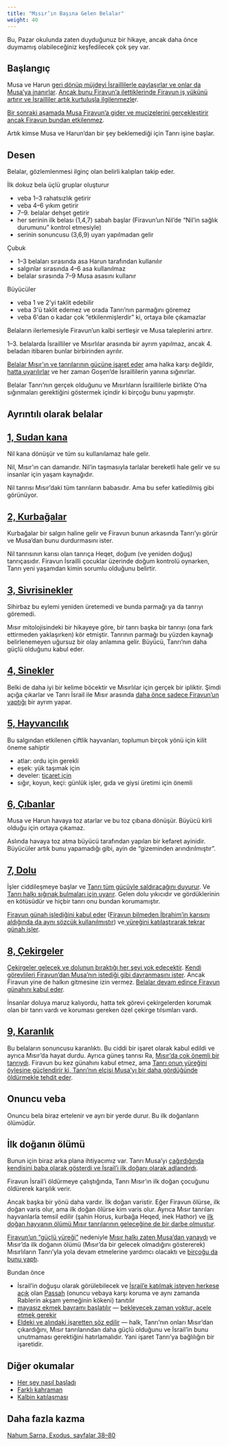 ```yaml
---
title: "Mısır’ın Başına Gelen Belalar"
weight: 40
---
```



Bu, Pazar okulunda zaten duyduğunuz bir hikaye, ancak daha önce duymamış olabileceğiniz keşfedilecek çok şey var.


## Başlangıç

<a name="52f7"></a>
Musa ve Harun [geri dönüp müjdeyi İsraillilerle paylaşırlar ve onlar da Musa’ya inanırlar](https://www.bibleserver.com/TR/M%C4%B1s%C4%B1rdan%20%C3%87%C4%B1k%C4%B1%C5%9F4%3A29-31). [Ancak bunu Firavun’a ilettiklerinde Firavun iş yükünü artırır ve İsrailliler artık kurtuluşla ilgilenmezle](https://www.bibleserver.com/TR/M%C4%B1s%C4%B1rdan%20%C3%87%C4%B1k%C4%B1%C5%9F5)r.

[Bir sonraki aşamada Musa Firavun’a gider ve mucizelerini gerçekleştirir ancak Firavun bundan etkilenmez](https://www.bibleserver.com/TR/M%C4%B1s%C4%B1rdan%20%C3%87%C4%B1k%C4%B1%C5%9F7%3A8-13).

Artık kimse Musa ve Harun’dan bir şey beklemediği için Tanrı işine başlar.


## Desen

<a name="2fad"></a>
Belalar, gözlemlenmesi ilginç olan belirli kalıpları takip eder.

İlk dokuz bela üçlü gruplar oluşturur

- veba 1–3 rahatsızlık getirir
- veba 4–6 yıkım getirir
- 7–9. belalar dehşet getirir
- her serinin ilk belası (1,4,7) sabah başlar (Firavun’un Nil’de “Nil’in sağlık durumunu” kontrol etmesiyle)
- serinin sonuncusu (3,6,9) uyarı yapılmadan gelir


Çubuk

- 1–3 belaları sırasında asa Harun tarafından kullanılır
- salgınlar sırasında 4–6 asa kullanılmaz
- belalar sırasında 7–9 Musa asasını kullanır


Büyücüler

- veba 1 ve 2'yi taklit edebilir
- veba 3'ü taklit edemez ve orada Tanrı’nın parmağını göremez
- veba 6'dan o kadar çok “etkilenmişlerdir” ki, ortaya bile çıkamazlar


Belaların ilerlemesiyle Firavun’un kalbi sertleşir ve Musa taleplerini artırır.

1–3. belalarda İsrailliler ve Mısırlılar arasında bir ayrım yapılmaz, ancak 4. beladan itibaren bunlar birbirinden ayrılır.

[Belalar Mısır’ın ve tanrılarının gücüne işaret eder](https://www.bibleserver.com/TR/M%C4%B1s%C4%B1rdan%20%C3%87%C4%B1k%C4%B1%C5%9F12%3A12) ama halka karşı değildir, [hatta uyarılırlar](https://www.bibleserver.com/TR/M%C4%B1s%C4%B1rdan%20%C3%87%C4%B1k%C4%B1%C5%9F9%3A18-21) ve her zaman Goşen’de İsraillilerin yanına sığınırlar.

Belalar Tanrı’nın gerçek olduğunu ve Mısırlıların İsraillilerle birlikte O’na sığınmaları gerektiğini göstermek içindir ki birçoğu bunu yapmıştır.


## Ayrıntılı olarak belalar

<a name="a98d"></a>

## [1, Sudan kana](https://www.bibleserver.com/TR/M%C4%B1s%C4%B1rdan%20%C3%87%C4%B1k%C4%B1%C5%9F7%3A14-25)

<a name="d1f4"></a>
Nil kana dönüşür ve tüm su kullanılamaz hale gelir.

Nil, Mısır’ın can damarıdır. Nil’in taşmasıyla tarlalar bereketli hale gelir ve su insanlar için yaşam kaynağıdır.

Nil tanrısı Mısır’daki tüm tanrıların babasıdır. Ama bu sefer katledilmiş gibi görünüyor.


## [2, Kurbağalar](https://www.bibleserver.com/TR/M%C4%B1s%C4%B1rdan%20%C3%87%C4%B1k%C4%B1%C5%9F8%3A1-15)

<a name="aaff"></a>
Kurbağalar bir salgın haline gelir ve Firavun bunun arkasında Tanrı’yı görür ve Musa’dan bunu durdurmasını ister.

Nil tanrısının karısı olan tanrıça Heqet, doğum (ve yeniden doğuş) tanrıçasıdır. Firavun İsrailli çocuklar üzerinde doğum kontrolü oynarken, Tanrı yeni yaşamdan kimin sorumlu olduğunu belirtir.


## [3, Sivrisinekler](https://www.bibleserver.com/TR/M%C4%B1s%C4%B1rdan%20%C3%87%C4%B1k%C4%B1%C5%9F8%3A16-19)

<a name="4300"></a>
Sihirbaz bu eylemi yeniden üretemedi ve bunda parmağı ya da tanrıyı göremedi.

Mısır mitolojisindeki bir hikayeye göre, bir tanrı başka bir tanrıyı (ona fark ettirmeden yaklaşırken) kör etmiştir. Tanrının parmağı bu yüzden kaynağı belirlenemeyen uğursuz bir olay anlamına gelir. Büyücü, Tanrı’nın daha güçlü olduğunu kabul eder.


## [4, Sinekler](https://www.bibleserver.com/TR/M%C4%B1s%C4%B1rdan%20%C3%87%C4%B1k%C4%B1%C5%9F8%3A20-32)

<a name="c89c"></a>
Belki de daha iyi bir kelime böcektir ve Mısırlılar için gerçek bir ipliktir. Şimdi açığa çıkarlar ve Tanrı İsrail ile Mısır arasında [daha önce sadece Firavun’un yaptığı](https://www.bibleserver.com/TR/M%C4%B1s%C4%B1rdan%20%C3%87%C4%B1k%C4%B1%C5%9F1%3A22) bir ayrım yapar.


## [5, Hayvancılık](https://www.bibleserver.com/TR/M%C4%B1s%C4%B1rdan%20%C3%87%C4%B1k%C4%B1%C5%9F9%3A1-7)

<a name="789e"></a>
Bu salgından etkilenen çiftlik hayvanları, toplumun birçok yönü için kilit öneme sahiptir

- atlar: ordu i̇çi̇n gerekli̇
- eşek: yük taşımak için
- develer: [ticaret için](https://www.bibleserver.com/TR/Yarat%C4%B1l%C4%B1%C5%9F37%3A25)
- sığır, koyun, keçi: günlük işler, gıda ve giysi üretimi için önemli



## [6, Çıbanlar](https://www.bibleserver.com/TR/M%C4%B1s%C4%B1rdan%20%C3%87%C4%B1k%C4%B1%C5%9F9%3A8-12)

<a name="d9de"></a>
Musa ve Harun havaya toz atarlar ve bu toz çıbana dönüşür. Büyücü kirli olduğu için ortaya çıkamaz.

Aslında havaya toz atma büyücü tarafından yapılan bir kefaret ayinidir. Büyücüler artık bunu yapamadığı gibi, ayin de “gizeminden arındırılmıştır”.


## [7, Dolu](https://www.bibleserver.com/TR/M%C4%B1s%C4%B1rdan%20%C3%87%C4%B1k%C4%B1%C5%9F9%3A13-35)

<a name="d700"></a>
İşler ciddileşmeye başlar ve [Tanrı tüm gücüyle saldıracağını duyurur](https://www.bibleserver.com/TR/M%C4%B1s%C4%B1rdan%20%C3%87%C4%B1k%C4%B1%C5%9F9%3A14). Ve [Tanrı halkı sığınak bulmaları için uyarır](https://www.bibleserver.com/TR/M%C4%B1s%C4%B1rdan%20%C3%87%C4%B1k%C4%B1%C5%9F9%3A20-21). Gelen dolu yıkıcıdır ve gördüklerinin en kötüsüdür ve hiçbir tanrı onu bundan korumamıştır.

[Firavun günah işlediğini kabul eder](https://www.bibleserver.com/TR/M%C4%B1s%C4%B1rdan%20%C3%87%C4%B1k%C4%B1%C5%9F9%3A27) ([Firavun bilmeden İbrahim’in karısını aldığında da aynı sözcük kullanılmıştır](https://biblehub.com/hebrew/2398.htm)) ve[ yüreğini katılaştırarak tekrar günah işler](https://www.bibleserver.com/TR/M%C4%B1s%C4%B1rdan%20%C3%87%C4%B1k%C4%B1%C5%9F9%3A34).


## [8, Çekirgeler](https://www.bibleserver.com/TR/M%C4%B1s%C4%B1rdan%20%C3%87%C4%B1k%C4%B1%C5%9F10%3A1-20)

<a name="ef77"></a>
[Çekirgeler gelecek ve dolunun bıraktığı her şeyi yok edecektir](https://www.bibleserver.com/TR/M%C4%B1s%C4%B1rdan%20%C3%87%C4%B1k%C4%B1%C5%9F10%3A5). [Kendi görevlileri Firavun’dan Musa’nın istediği gibi davranmasını ister](https://www.bibleserver.com/TR/M%C4%B1s%C4%B1rdan%20%C3%87%C4%B1k%C4%B1%C5%9F10%3A7). Ancak Firavun yine de halkın gitmesine izin vermez. [Belalar devam edince Firavun günahını kabul eder](https://www.bibleserver.com/TR/M%C4%B1s%C4%B1rdan%20%C3%87%C4%B1k%C4%B1%C5%9F10%3A16-17).

İnsanlar doluya maruz kalıyordu, hatta tek görevi çekirgelerden korumak olan bir tanrı vardı ve koruması gereken özel çekirge tılsımları vardı.


## [9, Karanlık](https://www.bibleserver.com/TR/M%C4%B1s%C4%B1rdan%20%C3%87%C4%B1k%C4%B1%C5%9F10%3A21-29)

<a name="94f3"></a>
Bu belaların sonuncusu karanlıktı. Bu ciddi bir işaret olarak kabul edildi ve ayrıca Mısır’da hayat durdu. Ayrıca güneş tanrısı Ra, [Mısır’da çok önemli bir tanrıydı](https://en.wikipedia.org/wiki/Ra#Worship). Firavun bu kez günahını kabul etmez, ama [Tanrı onun yüreğini öylesine güçlendirir ki, Tanrı’nın elçisi Musa’yı bir daha gördüğünde öldürmekle tehdit eder](https://www.bibleserver.com/TR/M%C4%B1s%C4%B1rdan%20%C3%87%C4%B1k%C4%B1%C5%9F10%3A27-28).


## Onuncu veba

<a name="f4bb"></a>
Onuncu bela biraz ertelenir ve ayrı bir yerde durur. Bu ilk doğanların ölümüdür.


## İlk doğanın ölümü

<a name="d9b7"></a>
Bunun için biraz arka plana ihtiyacımız var. Tanrı Musa’yı [çağırdığında kendisini baba olarak gösterdi ve İsrail’i ilk doğanı olarak adlandırdı](https://www.bibleserver.com/TR/M%C4%B1s%C4%B1rdan%20%C3%87%C4%B1k%C4%B1%C5%9F4%3A22-23).

Firavun İsrail’i öldürmeye çalıştığında, Tanrı Mısır’ın ilk doğan çocuğunu öldürerek karşılık verir.

Ancak başka bir yönü daha vardır. İlk doğan varistir. Eğer Firavun ölürse, ilk doğan varis olur, ama ilk doğan ölürse kim varis olur. Ayrıca Mısır tanrıları hayvanlarla temsil edilir (şahin Horus, kurbağa Heqed, inek Hathor) ve [ilk doğan hayvanın ölümü Mısır tanrılarının geleceğine de bir darbe olmuştur](https://www.bibleserver.com/TR/M%C4%B1s%C4%B1rdan%20%C3%87%C4%B1k%C4%B1%C5%9F12%3A12).

[Firavun’un “güçlü yüreği”](https://www.bibleserver.com/TR/M%C4%B1s%C4%B1rdan%20%C3%87%C4%B1k%C4%B1%C5%9F10%3A7) nedeniyle [Mısır halkı zaten Musa’dan yanaydı](https://www.bibleserver.com/TR/M%C4%B1s%C4%B1rdan%20%C3%87%C4%B1k%C4%B1%C5%9F11%3A3) ve Mısır’da ilk doğanın ölümü (Mısır’da bir gelecek olmadığını göstererek) Mısırlıların Tanrı’yla yola devam etmelerine yardımcı olacaktı ve [birçoğu da bunu yaptı](https://www.bibleserver.com/TR/M%C4%B1s%C4%B1rdan%20%C3%87%C4%B1k%C4%B1%C5%9F12%3A38).

Bundan önce

- İsrail’in doğuşu olarak görülebilecek ve [İsrail’e katılmak isteyen herkese açık](https://www.bibleserver.com/TR/M%C4%B1s%C4%B1rdan%20%C3%87%C4%B1k%C4%B1%C5%9F12%3A43-49) olan [Passah](https://www.bibleserver.com/TR/M%C4%B1s%C4%B1rdan%20%C3%87%C4%B1k%C4%B1%C5%9F12%3A1-13) (onuncu vebaya karşı koruma ve aynı zamanda Rablerin akşam yemeğinin kökeni) tanıtılır
- [mayasız ekmek bayramı başlatılır](https://www.bibleserver.com/TR/M%C4%B1s%C4%B1rdan%20%C3%87%C4%B1k%C4%B1%C5%9F12%3A14-20) — [bekleyecek zaman yoktur, acele etmek gerekir](https://www.bibleserver.com/TR/M%C4%B1s%C4%B1rdan%20%C3%87%C4%B1k%C4%B1%C5%9F12%3A12)
- [Eldeki ve alındaki işaretten söz edilir](https://www.bibleserver.com/TR/M%C4%B1s%C4%B1rdan%20%C3%87%C4%B1k%C4%B1%C5%9F13%3A8-9) — halk, Tanrı’nın onları Mısır’dan çıkardığını, Mısır tanrılarından daha güçlü olduğunu ve İsrail’in bunu unutmaması gerektiğini hatırlamalıdır. Yani işaret Tanrı’ya bağlılığın bir işaretidir.



## Diğer okumalar

<a name="b14e"></a>
- [Her şey nasıl başladı](../../../../bible/exodus/expl/the-story-before-the-exodus)
- [Farklı kahraman](../../../../bible/exodus/expl/the-birth-of-moses)
- [Kalbin katılaşması](../../../../bible/exodus/expl/the-hardening-of-pharaohs-heart)


## Daha fazla kazma

[Nahum Sarna, Exodus, sayfalar 38–80](../../../../about/ressources/index.html#sarna_exo)





[](https://github.com/revelation-today/revelation-today/blob/main/exampleSite/content/docs/bible/exodus/expl/the-plagues-in-egypt.tr.md)
